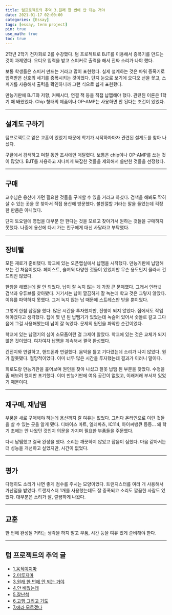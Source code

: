 ```yaml
---
title: 텀프로젝트의 추억_3.원래 한 번에 안 돼는 거야
date: 2021-01-17 02:00:00
categories: [Essay]
tags: [essay, term project]
pin: true
use_math: true
toc: true
---
```


2학년 2학기 전자회로 2를 수강했다. 텀 프로젝트로 BJT를 이용해서 증폭기를 만드는 것이 과제였다. 오디오 입력을 받고 스피커로 출력을 해서 진짜 소리가 나야 했다.  
  
보통 학생들은 스피커 만드는 거라고 많이 표현했다. 실제 설계하는 것은 파워 증폭기로 입력받은 신호의 세기를 증폭시키는 것이었다. 단지 눈으로 보기에 오디오 선을 꽂고, 스피커를 사용해서 출력을 확인하니까 그런 식으로 쉽게 표현했다.  
  
만능기판에 BJT와 저항, 커패시터, 연결 잭 등을 직접 납땝해야 했다. 관련된 이론은 1학기 때 배웠었다. Chip 형태의 제품이나 OP-AMP는 사용하면 안 된다는 조건이 있었다.  

***

## __설계도 구하기__

텀프로젝트로 얻은 교훈이 있었기 때문에 학기가 시작하자마자 관련된 설계도를 찾아 나섰다.  
  
구글에서 검색하고 며칠 동안 조사에만 매달렸다. 보통은 chip이나 OP-AMP를 쓰는 것이 많았다. BJT를 사용하고 지나치게 복잡한 것들을 제외해서 쓸만한 것들을 선정했다.  

***

## __구매__

교수님은 용산에 가면 필요한 것들을 구매할 수 있을 거라고 하셨다. 검색을 해봐도 딱히 살 수 있는 곳을 못 찾아서 직접 용산에 방문했다. 불친절할 거라는 말을 들었는데 걱정한 만큼은 아니었다.  
  
단지 토요일에 영업을 대부분 안 한다는 것을 모르고 찾아가서 원하는 것들을 구매하지 못했다. 나중에 용산에 다시 가는 친구에게 대신 사달라고 부탁했다.  

***

## __장비빨__

모든 재료가 준비됐다. 학교에 있는 오픈랩실에서 납땜을 시작했다. 만능기판에 납땜해보는 건 처음이었다. 페이스트, 숄져윅 다양한 것들이 있었지만 무슨 용도인지 몰라서 건드리진 않았다.  
  
한참을 해봤는데 잘 안 되었다. 납이 잘 녹지 않는 게 가장 큰 문제였다. 그래서 인터넷 검색과 유튜브를 찾아봤다. 거기서는 납이 깔끔하게 잘 녹는데 학교 것은 그렇지 않았다. 이유를 파악하지 못했다. 그저 녹지 않는 납 때문에 스트레스만 받을 뿐이었다.
  
그렇게 한참 삽질을 했다. 많은 시간을 투자했지만, 진행이 되지 않았다. 집에서도 작업해야겠다고 생각했다. 집에 몇 년 된 납땜기가 있었는데 녹슬어 있어서 숫돌로 갈고 그다음에 그걸 사용해봤는데 납이 잘 녹았다. 문제의 원인을 파악한 순간이었다.  
  
학교에 있는 납땜기의 심이 소모품이란 걸 그제야 알았다. 학교에 있는 것은 교체가 되지 않은 것이었다. 여차여차 납떔을 계속해서 결국 완성했다.
  
건전지와 연결하고, 핸드폰과 연결했다. 음악을 틀고 기다렸는데 소리가 나지 않았다. 뭔가 잘못됐다. 절망적이었다. 이미 너무 많은 시간을 투자했는데 결과가 이러니 말이다.  
  
회로도랑 만능기판을 훑어보며 원인을 찾아 나섰고 잘못 납땜 된 부분을 찾았다. 수정을 좀 해보려 했지만 포기했다. 이미 만능기판에 여유 공간이 없었고, 이래저래 부서져 있었기 때문이다.  

***

## __재구매, 재납땜__

부품을 새로 구매해야 하는데 용산까지 갈 여유는 없었다. 그러다 온라인으로 이런 것들을 살 수 있는 곳을 알게 됐다. 디바이스 마트, 엘레파츠, IC114, 아이씨뱅큐 등등… 왜 학기 초에는 안 나왔던 것인지 의문을 가지며 필요한 부품들을 주문했다.  
  
다시 납땜했고 결국 완성을 했다. 소리는 깨끗하지 않았고 잡음이 심했다. 마음 같아서는 더 성능을 개선하고 싶었지만, 시간이 없었다.  

***

## __평가__

다행히도 소리가 나면 좋게 점수를 주시는 모양이었다. 트랜지스터를 여러 개 사용해서 가산점을 받았다. 트랜지스터 1개를 사용했는데도 잘 증폭되고 소리도 깔끔한 사람도 있었다. 대부분은 소리가 잘, 깔끔하게 나왔다.  

***

## __교훈__

한 번에 완성될 거라는 생각을 하지 말고 부품, 시간 등을 여유 있게 준비해야 한다.  

***

## __텀 프로젝트의 추억 글__

- [1.움직이지마](https://chalgx.github.io/essay/MemoriesofTermProject1)
- [2.미루지마](https://chalgx.github.io/essay/MemoriesofTermProject2)
- [3.원래 한 번에 안 되는 거야](https://chalgx.github.io/essay/MemoriesofTermProject3)
- [4.안 배웠는데](https://chalgx.github.io/essay/MemoriesofTermProject4)
- [5.잘난척](https://chalgx.github.io/essay/MemoriesofTermProject5)
- [6.고행 그리고 기도](https://chalgx.github.io/essay/MemoriesofTermProject6)
- [7.에라 모르겠다](https://chalgx.github.io/essay/MemoriesofTermProject7)
